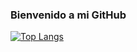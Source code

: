 ### Bienvenido a mi GitHub

[![Top Langs](https://github-readme-stats.vercel.app/api/top-langs/?username=juanalvarez9591)](https://github.com/anuraghazra/github-readme-stats)
